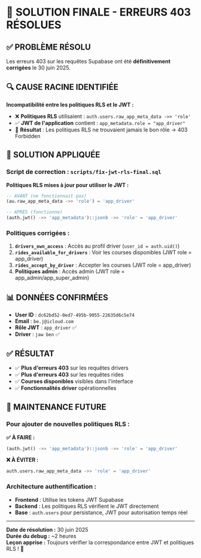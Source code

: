 # 🎯 SOLUTION FINALE - ERREURS 403 RÉSOLUES

## ✅ **PROBLÈME RÉSOLU**

Les erreurs 403 sur les requêtes Supabase ont été **définitivement corrigées** le 30 juin 2025.

## 🔍 **CAUSE RACINE IDENTIFIÉE**

**Incompatibilité entre les politiques RLS et le JWT :**

- ❌ **Politiques RLS** utilisaient : `auth.users.raw_app_meta_data ->> 'role'`
- ✅ **JWT de l'application** contient : `app_metadata.role = "app_driver"`
- 🚨 **Résultat** : Les politiques RLS ne trouvaient jamais le bon rôle → 403 Forbidden

## 🚀 **SOLUTION APPLIQUÉE**

### **Script de correction :** `scripts/fix-jwt-rls-final.sql`

**Politiques RLS mises à jour pour utiliser le JWT :**

```sql
-- AVANT (ne fonctionnait pas)
(au.raw_app_meta_data ->> 'role') = 'app_driver'

-- APRÈS (fonctionne)
(auth.jwt() ->> 'app_metadata')::jsonb ->> 'role' = 'app_driver'
```

### **Politiques corrigées :**

1. **`drivers_own_access`** : Accès au profil driver (`user_id = auth.uid()`)
2. **`rides_available_for_drivers`** : Voir les courses disponibles (JWT role = app_driver)
3. **`rides_accept_by_driver`** : Accepter les courses (JWT role = app_driver)
4. **Politiques admin** : Accès admin (JWT role = app_admin/app_super_admin)

## 📊 **DONNÉES CONFIRMÉES**

- **User ID** : `dc62bd52-0ed7-495b-9055-22635d6c5e74`
- **Email** : `be.j@icloud.com`
- **Rôle JWT** : `app_driver` ✅
- **Driver** : `jaw ben` ✅

## ✅ **RÉSULTAT**

- ✅ **Plus d'erreurs 403** sur les requêtes drivers
- ✅ **Plus d'erreurs 403** sur les requêtes rides
- ✅ **Courses disponibles** visibles dans l'interface
- ✅ **Fonctionnalités driver** opérationnelles

## 🔧 **MAINTENANCE FUTURE**

### **Pour ajouter de nouvelles politiques RLS :**

**✅ À FAIRE :**
```sql
(auth.jwt() ->> 'app_metadata')::jsonb ->> 'role' = 'app_driver'
```

**❌ À ÉVITER :**
```sql
auth.users.raw_app_meta_data ->> 'role' = 'app_driver'
```

### **Architecture authentification :**

- **Frontend** : Utilise les tokens JWT Supabase
- **Backend** : Les politiques RLS vérifient le JWT directement
- **Base** : `auth.users` pour persistance, JWT pour autorisation temps réel

---

**Date de résolution :** 30 juin 2025  
**Durée du debug :** ~2 heures  
**Leçon apprise :** Toujours vérifier la correspondance entre JWT et politiques RLS ! 🎯
